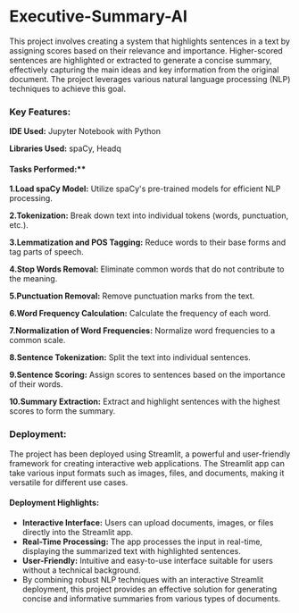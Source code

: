 # Executive-Summary-AI

This project involves creating a system that highlights sentences in a text by assigning scores based on their relevance and importance. Higher-scored sentences are highlighted or extracted to generate a concise summary, effectively capturing the main ideas and key information from the original document. The project leverages various natural language processing (NLP) techniques to achieve this goal.

### Key Features:
**IDE Used:** Jupyter Notebook with Python

**Libraries Used:** spaCy, Headq

#### Tasks Performed:**

**1.Load spaCy Model:** Utilize spaCy's pre-trained models for efficient NLP processing.

**2.Tokenization:** Break down text into individual tokens (words, punctuation, etc.).

**3.Lemmatization and POS Tagging:** Reduce words to their base forms and tag parts of speech.

**4.Stop Words Removal:** Eliminate common words that do not contribute to the meaning.

**5.Punctuation Removal:** Remove punctuation marks from the text.

**6.Word Frequency Calculation:** Calculate the frequency of each word.

**7.Normalization of Word Frequencies:** Normalize word frequencies to a common scale.

**8.Sentence Tokenization:** Split the text into individual sentences.

**9.Sentence Scoring:** Assign scores to sentences based on the importance of their words.

**10.Summary Extraction:** Extract and highlight sentences with the highest scores to form the summary.

### Deployment:
The project has been deployed using Streamlit, a powerful and user-friendly framework for creating interactive web applications. The Streamlit app can take various input formats such as images, files, and documents, making it versatile for different use cases.

#### Deployment Highlights:

- **Interactive Interface:** Users can upload documents, images, or files directly into the Streamlit app.
- **Real-Time Processing:** The app processes the input in real-time, displaying the summarized text with highlighted sentences.
- **User-Friendly:** Intuitive and easy-to-use interface suitable for users without a technical background.
- By combining robust NLP techniques with an interactive Streamlit deployment, this project provides an effective solution for generating concise and informative summaries from various types of documents.
